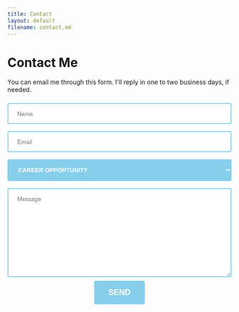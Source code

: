```yaml
---
title: Contact
layout: default
filename: contact.md
---
```


<style>
input
{
  width: 100%;
  padding: 12px 20px;
  margin: 8px 0;
  box-sizing: border-box;
  
  font-family: "Helvetica Neue", sans-serif;
  border: 2px solid skyblue;
  border-radius: 4px;
}
input:focus
{
  background-color: #F2F2F2;
}
  
textarea
{
  width: 100%;
  height: 200px;
  padding: 12px 20px;
  margin: 8px 0;
  box-sizing: border-box;
  
  font-family: "Helvetica Neue", sans-serif;
  border: 2px solid skyblue;
  border-radius: 4px;
  
  resize: vertical;
}
textarea:focus
{
  background-color: #F2F2F2;
}
  
button
{
  background-color: skyblue;
  border: none;
  border-radius: 4px;
  color: white;
  padding: 16px 32px;
  
  font-weight: bold;
  font-size: 18px;
  text-decoration: none;
  text-transform: uppercase;
  font-family: "Helvetica Neue"
  
  margin: 24px 2px;
  cursor: pointer;
}
  
select
{
  width: 100%;
  padding: 16px 20px;
  margin: 8px 0;
  border: none;
  border-radius: 4px;
  background-color: skyblue;
  text-transform: uppercase;
  color: white;
  font-family: "Helvetica Neue"
  font-size: 16px;
  font-weight: bold;
}
</style>

# Contact Me

You can email me through this form. I'll reply in one to two business days, if needed.

<div id="contact" align="center">
<form action="https://formspree.io/f/xayzavyk" method="POST">
<input type="name" name="Name" width="100%" placeholder="Name" required><br>
<input type="email" name="Email" width="100%" placeholder="Email" required><br>
<select id="topic" name="Topic" required>
  <option value="career">Career Opportunity</option>
  <option value="feedback">Feedback / Inquiry</option>
  <option value="general">General</option>
</select>
<input type="hidden" name="_subject" width="100%" value="Webpage Contact" />
<textarea name="Message" width="100%" placeholder="Message" required></textarea><br>
<button type="submit" align="center">Send</button>
</form>
</div>
